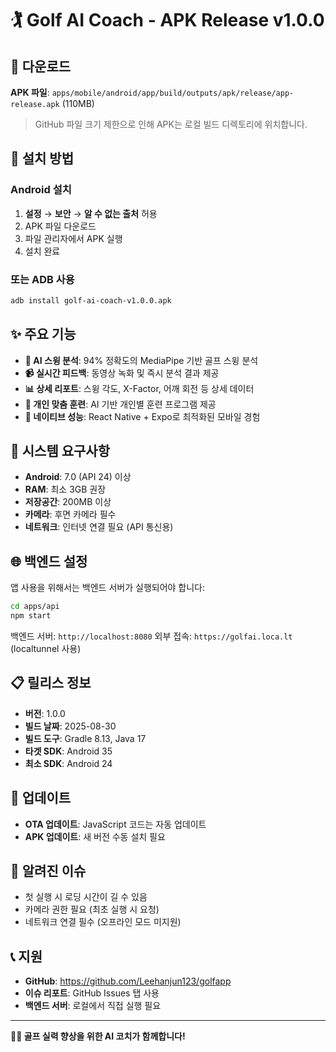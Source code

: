 # 🏌️ Golf AI Coach - APK Release v1.0.0

## 📱 다운로드

**APK 파일**: `apps/mobile/android/app/build/outputs/apk/release/app-release.apk` (110MB)
> GitHub 파일 크기 제한으로 인해 APK는 로컬 빌드 디렉토리에 위치합니다.

## 🚀 설치 방법

### Android 설치
1. **설정** → **보안** → **알 수 없는 출처** 허용
2. APK 파일 다운로드
3. 파일 관리자에서 APK 실행
4. 설치 완료

### 또는 ADB 사용
```bash
adb install golf-ai-coach-v1.0.0.apk
```

## ✨ 주요 기능

- **🤖 AI 스윙 분석**: 94% 정확도의 MediaPipe 기반 골프 스윙 분석
- **📹 실시간 피드백**: 동영상 녹화 및 즉시 분석 결과 제공
- **📊 상세 리포트**: 스윙 각도, X-Factor, 어깨 회전 등 상세 데이터
- **🎯 개인 맞춤 훈련**: AI 기반 개인별 훈련 프로그램 제공
- **📱 네이티브 성능**: React Native + Expo로 최적화된 모바일 경험

## 🔧 시스템 요구사항

- **Android**: 7.0 (API 24) 이상
- **RAM**: 최소 3GB 권장
- **저장공간**: 200MB 이상
- **카메라**: 후면 카메라 필수
- **네트워크**: 인터넷 연결 필요 (API 통신용)

## 🌐 백엔드 설정

앱 사용을 위해서는 백엔드 서버가 실행되어야 합니다:

```bash
cd apps/api
npm start
```

백엔드 서버: `http://localhost:8080`
외부 접속: `https://golfai.loca.lt` (localtunnel 사용)

## 📋 릴리스 정보

- **버전**: 1.0.0
- **빌드 날짜**: 2025-08-30
- **빌드 도구**: Gradle 8.13, Java 17
- **타겟 SDK**: Android 35
- **최소 SDK**: Android 24

## 🔄 업데이트

- **OTA 업데이트**: JavaScript 코드는 자동 업데이트
- **APK 업데이트**: 새 버전 수동 설치 필요

## 🐛 알려진 이슈

- 첫 실행 시 로딩 시간이 길 수 있음
- 카메라 권한 필요 (최초 실행 시 요청)
- 네트워크 연결 필수 (오프라인 모드 미지원)

## 📞 지원

- **GitHub**: https://github.com/Leehanjun123/golfapp
- **이슈 리포트**: GitHub Issues 탭 사용
- **백엔드 서버**: 로컬에서 직접 실행 필요

---

**🏌️‍♂️ 골프 실력 향상을 위한 AI 코치가 함께합니다!**